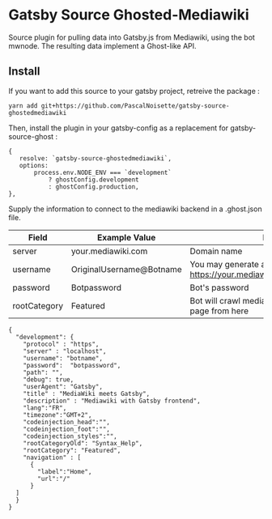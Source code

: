 # Gatsby Source Ghosted-Mediawiki

Source plugin for pulling data into Gatsby.js from Mediawiki, using the bot mwnode. The resulting data implement a Ghost-like API.

## Install

If you want to add this source to your gatsby project, retreive the package :

`yarn add git+https://github.com/PascalNoisette/gatsby-source-ghostedmediawiki`

Then, install the plugin in your gatsby-config as a replacement for gatsby-source-ghost :
```
{
   resolve: `gatsby-source-ghostedmediawiki`,
   options:
       process.env.NODE_ENV === `development`
           ? ghostConfig.development
           : ghostConfig.production,
},
```
Supply the information to connect to the mediawiki backend in a .ghost.json file.

| Field        | Example Value            | Description                                                                       |
|--------------|--------------------------|-----------------------------------------------------------------------------------|
| server       | your.mediawiki.com       | Domain name                                                                       |
| username     | OriginalUsername@Botname | You may generate a bot from here https://your.mediawiki.com/Special:BotPasswords  |
| password     | Botpassword              | Bot's password                                                                    |
| rootCategory | Featured                 | Bot will crawl mediawiki from the root and create page from here                 |


```
{
  "development": {
    "protocol" : "https",
    "server" : "localhost",
    "username": "botname",
    "password":  "botpassword",
    "path": "",
    "debug": true,
    "userAgent": "Gatsby",
    "title" : "MediaWiki meets Gatsby",
    "description" : "Mediawiki with Gatsby frontend",
    "lang":"FR",
    "timezone":"GMT+2",
    "codeinjection_head":"",
    "codeinjection_foot":"",
    "codeinjection_styles":"",
    "rootCategoryOld": "Syntax_Help",
    "rootCategory": "Featured",
    "navigation" : [
      {
        "label":"Home",
        "url":"/"
      }
  ]
  }
}

```
